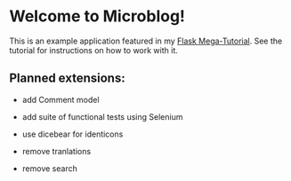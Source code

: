 # Welcome to Microblog!

This is an example application featured in my [Flask Mega-Tutorial](https://blog.miguelgrinberg.com/post/the-flask-mega-tutorial-part-i-hello-world). See the tutorial for instructions on how to work with it.

## Planned extensions:
- add Comment model
- add suite of functional tests using Selenium
- use dicebear for identicons

- remove tranlations
- remove search

